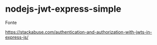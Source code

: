 # nodejs-jwt-express-simple


Fonte

https://stackabuse.com/authentication-and-authorization-with-jwts-in-express-js/
